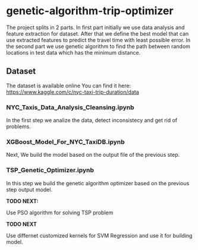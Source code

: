 # genetic-algorithm-trip-optimizer
The project splits in 2 parts. In first part initially we use data analysis and feature extraction for dataset. After that we define the best model that can use extracted features to predict the travel time with least possible error. In the second part we use genetic algorithm to find the path between random locations in test data which has the minimum distance. 


## Dataset
The dataset is available online
You can find it here: https://www.kaggle.com/c/nyc-taxi-trip-duration/data

### NYC_Taxis_Data_Analysis_Cleansing.ipynb

In the first step we analize the data, detect inconsistecy and get rid of problems.

### XGBoost_Model_For_NYC_TaxiDB.ipynb

Next, We build the model based on the output file of the previous step.

### TSP_Genetic_Optimizer.ipynb

In this step we build the genetic algorithm optimizer based on the previous step output model.


**TODO NEXT:**

Use PSO algorithm for solving TSP problem

**TODO NEXT**

Use differnet customized kernels for SVM Regression and use it for building model.
